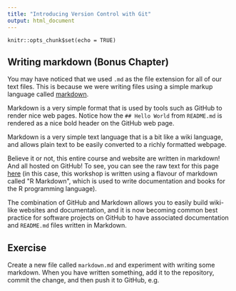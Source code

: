 ```yaml
---
title: "Introducing Version Control with Git"
output: html_document
---
```


```{r setup, include=FALSE}
knitr::opts_chunk$set(echo = TRUE)
```

## Writing markdown (Bonus Chapter)

You may have noticed that we used `.md` as the file extension for all of our text files.
This is because we were writing files using a simple markup language called 
[markdown](https://www.markdownguide.org).

Markdown is a very simple format that is used by tools such as GitHub to render 
nice web pages. Notice how the `## Hello World` from `README.md` is rendered
as a nice bold header on the GitHub web page.

Markdown is a very simple text language that is a bit like a wiki language, and allows plain text to be easily converted to a richly formatted webpage.

Believe it or not, this entire course and website are written in markdown! And all hosted on GitHub! To see, you can see the raw text for this page [here](https://raw.githubusercontent.com/chryswoods/siremol.org/master/chryswoods.com/introducing_git/markdown.Rmd) (in this case, this workshop is written using a flavour
of markdown called "R Markdown", which is used to write documentation and books for the R programming language).

The combination of GitHub and Markdown allows you to easily build wiki-like websites and documentation, and it is now becoming common best practice for software projects on GitHub to have associated documentation and `README.md` files written in Markdown.

## Exercise

Create a new file called `markdown.md` and experiment with writing some markdown. When you have written something, add it to the repository, commit the change, and then push it to GitHub, e.g.
